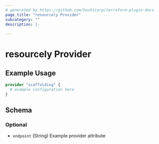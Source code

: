 ```yaml
---
# generated by https://github.com/hashicorp/terraform-plugin-docs
page_title: "resourcely Provider"
subcategory: ""
description: |-
  
---
```


# resourcely Provider



## Example Usage

```terraform
provider "scaffolding" {
  # example configuration here
}
```

<!-- schema generated by tfplugindocs -->
## Schema

### Optional

- `endpoint` (String) Example provider attribute
